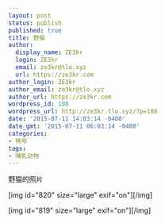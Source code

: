 ```yaml
---
layout: post
status: publish
published: true
title: 野猫
author:
  display_name: ZE3kr
  login: ZE3kr
  email: ze3kr@tlo.xyz
  url: https://ze3kr.com
author_login: ZE3kr
author_email: ze3kr@tlo.xyz
author_url: https://ze3kr.com
wordpress_id: 108
wordpress_url: http://ze3kr.tlo.xyz/?p=108
date: '2015-07-11 14:03:14 -0400'
date_gmt: '2015-07-11 06:03:14 -0400'
categories:
- 特写
tags:
- 哺乳动物
---
```

<p>野猫的照片</p>
<p>[img id="820" size="large" exif="on"][/img]</p>
<p>[img id="819" size="large" exif="on"][/img]</p>
